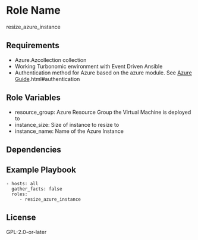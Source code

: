 Role Name
=========

resize_azure_instance

Requirements
------------

- Azure.Azcollection collection
- Working Turbonomic environment with Event Driven Ansible
- Authentication method for Azure based on the azure module.  See [Azure Guide](https://docs.ansible.com/ansible/latest/scenario_guides/guide_azure.html).html#authentication

Role Variables
--------------

  - resource_group: Azure Resource Group the Virtual Machine is deployed to
  - instance_size: Size of instance to resize to
  - instance_name: Name of the Azure Instance

Dependencies
------------

Example Playbook
----------------

    - hosts: all
      gather_facts: false
      roles:
         - resize_azure_instance
         
License
-------

GPL-2.0-or-later